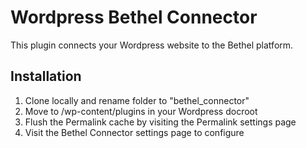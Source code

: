 # Wordpress Bethel Connector
This plugin connects your Wordpress website to the Bethel platform.

## Installation

1. Clone locally and rename folder to "bethel_connector"
2. Move to /wp-content/plugins in your Wordpress docroot
3. Flush the Permalink cache by visiting the Permalink settings page
4. Visit the Bethel Connector settings page to configure
